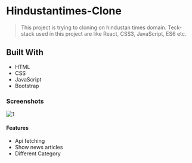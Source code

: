 # Hindustantimes-Clone

> This project is trying to cloning on hindustan times domain. Teck-stack used in this project are like React, CSS3, JavaScript, ES6 etc.

## Built With

- HTML
- CSS
- JavaScript
- Bootstrap

### Screenshots

<img src="https://encrypted-tbn0.gstatic.com/images?q=tbn:ANd9GcTQTCBpZJDG_Tt94q9F2x_p3Hznaz-MUtCIlQ&usqp=CAU" alt="1"/>


#### Features

- Api fetching
- Show news articles
- Different Category


